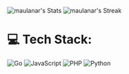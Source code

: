 ![maulanar's Stats](https://github-readme-stats.vercel.app/api?username=maulanar&theme=default&show_icons=true&hide_border=true&count_private=true) 
![maulanar's Streak](https://github-readme-streak-stats.herokuapp.com/?user=maulanar&theme=default&hide_border=true)
# 💻 Tech Stack:
![Go](https://img.shields.io/badge/go-%2300ADD8.svg?style=for-the-badge&logo=go&logoColor=white) ![JavaScript](https://img.shields.io/badge/javascript-%23323330.svg?style=for-the-badge&logo=javascript&logoColor=%23F7DF1E) ![PHP](https://img.shields.io/badge/php-%23777BB4.svg?style=for-the-badge&logo=php&logoColor=white) ![Python](https://img.shields.io/badge/python-3670A0?style=for-the-badge&logo=python&logoColor=ffdd54)
